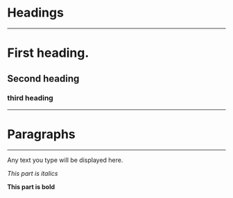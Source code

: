 # Headings
---
# First heading.
## Second heading
### third heading

---
# Paragraphs
---
Any text you type will be displayed here.


*This part is italics*

**This part is bold**
